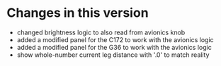 # Changes in this version

* changed brightness logic to also read from avionics knob
* added a modified panel for the C172 to work with the avionics logic
* added a modified panel for the G36 to work with the avionics logic
* show whole-number current leg distance with '.0' to match reality